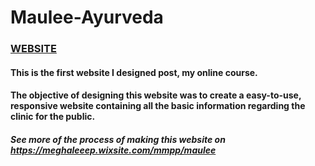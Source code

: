 # Maulee-Ayurveda

### [WEBSITE](https://mauleeayurveda.in) <br>
#### This is the first website I designed post, my online course.

#### The objective of designing this website was to create a easy-to-use, responsive website containing all the basic information regarding the clinic for the public.


##### See more of the process of making this website on https://meghaleeep.wixsite.com/mmpp/maulee

